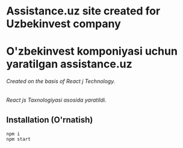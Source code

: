 # Assistance.uz site created for Uzbekinvest company             
# O'zbekinvest komponiyasi uchun yaratilgan assistance.uz
###### Created on the basis of React j Technology.
###### React js Taxnologiyasi asosida yaratildi.

## Installation (O'rnatish)
```bash
npm i 
npm start
```